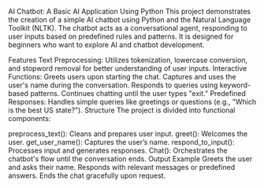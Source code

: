 AI Chatbot: A Basic AI Application Using Python
This project demonstrates the creation of a simple AI chatbot using Python and the Natural Language Toolkit (NLTK). The chatbot acts as a conversational agent, responding to user inputs based on predefined rules and patterns. It is designed for beginners who want to explore AI and chatbot development.

Features
Text Preprocessing: Utilizes tokenization, lowercase conversion, and stopword removal for better understanding of user inputs.
Interactive Functions:
Greets users upon starting the chat.
Captures and uses the user's name during the conversation.
Responds to queries using keyword-based patterns.
Continues chatting until the user types "exit."
Predefined Responses: Handles simple queries like greetings or questions (e.g., "Which is the best US state?").
Structure
The project is divided into functional components:

preprocess_text(): Cleans and prepares user input.
greet(): Welcomes the user.
get_user_name(): Captures the user’s name.
respond_to_input(): Processes input and generates responses.
Chat(): Orchestrates the chatbot's flow until the conversation ends.
Output Example
Greets the user and asks their name.
Responds with relevant messages or predefined answers.
Ends the chat gracefully upon request.
